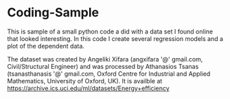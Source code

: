 # Coding-Sample

This is sample of a small python code a did with a data set I found online that looked interesting. 
In this code I create several regression models and a plot of the dependent data.

The dataset was created by Angeliki Xifara (angxifara '@' gmail.com, Civil/Structural Engineer) and 
was processed by Athanasios Tsanas (tsanasthanasis '@' gmail.com, Oxford Centre for Industrial and Applied Mathematics, University of Oxford, UK).
It is availble at https://archive.ics.uci.edu/ml/datasets/Energy+efficiency

